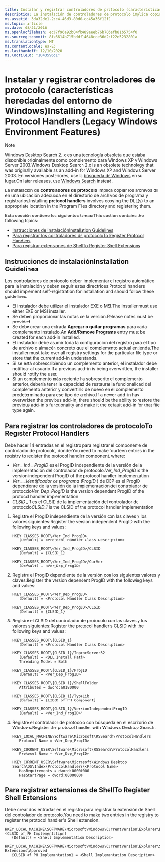 ```yaml
---
title: Instalar y registrar controladores de protocolo (características heredadas del entorno de Windows)
description: La instalación de controladores de protocolo implica copiar los archivos DLL en una ubicación adecuada en el directorio de archivos de programa y registrarlos.
ms.assetid: 3da32de1-2dc4-46d3-80d0-cc45a36f12f9
ms.topic: article
ms.date: 05/31/2018
ms.openlocfilehash: ec07f96a92b04fb489aeeb76b705efb81b5754f0
ms.sourcegitcommit: 8fa6614b715bddf14648cce36d2df22e5232801a
ms.translationtype: MT
ms.contentlocale: es-ES
ms.lasthandoff: 12/10/2020
ms.locfileid: "104359651"
---
```

# <a name="installing-and-registering-protocol-handlers-legacy-windows-environment-features"></a><span data-ttu-id="8be9d-103">Instalar y registrar controladores de protocolo (características heredadas del entorno de Windows)</span><span class="sxs-lookup"><span data-stu-id="8be9d-103">Installing and Registering Protocol Handlers (Legacy Windows Environment Features)</span></span>

> [!NOTE]
> <span data-ttu-id="8be9d-104">Windows Desktop Search 2. x es una tecnología obsoleta que estaba disponible originalmente como complemento para Windows XP y Windows Server 2003.</span><span class="sxs-lookup"><span data-stu-id="8be9d-104">Windows Desktop Search 2.x is an obsolete technology that was originally available as an add-in for Windows XP and Windows Server 2003.</span></span> <span data-ttu-id="8be9d-105">En versiones posteriores, use la [búsqueda de Windows](../search/-search-3x-wds-overview.md) en su lugar.</span><span class="sxs-lookup"><span data-stu-id="8be9d-105">On later releases, use [Windows Search](../search/-search-3x-wds-overview.md) instead.</span></span>

<span data-ttu-id="8be9d-106">La instalación de **controladores de protocolo** implica copiar los archivos dll en una ubicación adecuada en el directorio de archivos de programa y registrarlos.</span><span class="sxs-lookup"><span data-stu-id="8be9d-106">Installing **protocol handlers** involves copying the DLL(s) to an appropriate location in the Program Files directory and registering them.</span></span>

<span data-ttu-id="8be9d-107">Esta sección contiene los siguientes temas:</span><span class="sxs-lookup"><span data-stu-id="8be9d-107">This section contains the following topics:</span></span>

-   [<span data-ttu-id="8be9d-108">Instrucciones de instalación</span><span class="sxs-lookup"><span data-stu-id="8be9d-108">Installation Guidelines</span></span>](#installation-guidelines)
-   [<span data-ttu-id="8be9d-109">Para registrar los controladores de protocolo</span><span class="sxs-lookup"><span data-stu-id="8be9d-109">To Register Protocol Handlers</span></span>](#to-register-protocol-handlers)
-   [<span data-ttu-id="8be9d-110">Para registrar extensiones de Shell</span><span class="sxs-lookup"><span data-stu-id="8be9d-110">To Register Shell Extensions</span></span>](#to-register-shell-extensions)

## <a name="installation-guidelines"></a><span data-ttu-id="8be9d-111">Instrucciones de instalación</span><span class="sxs-lookup"><span data-stu-id="8be9d-111">Installation Guidelines</span></span>

<span data-ttu-id="8be9d-112">Los controladores de protocolo deben implementar el registro automático para la instalación y deben seguir estas directrices:</span><span class="sxs-lookup"><span data-stu-id="8be9d-112">Protocol handlers should implement self-registration for installation and should follow these guidelines:</span></span>

-   <span data-ttu-id="8be9d-113">El instalador debe utilizar el instalador EXE o MSI.</span><span class="sxs-lookup"><span data-stu-id="8be9d-113">The installer must use either EXE or MSI installer.</span></span>
-   <span data-ttu-id="8be9d-114">Se deben proporcionar las notas de la versión.</span><span class="sxs-lookup"><span data-stu-id="8be9d-114">Release notes must be provided.</span></span>
-   <span data-ttu-id="8be9d-115">Se debe crear una entrada **Agregar o quitar programas** para cada complemento instalado.</span><span class="sxs-lookup"><span data-stu-id="8be9d-115">An **Add/Remove Programs** entry must be created for each add-in installed.</span></span>
-   <span data-ttu-id="8be9d-116">El instalador debe asumir toda la configuración del registro para el tipo de archivo o almacén concreto que el complemento actual entienda.</span><span class="sxs-lookup"><span data-stu-id="8be9d-116">The installer must take over all registry settings for the particular file type or store that the current add-in understands.</span></span>
-   <span data-ttu-id="8be9d-117">Si se está sobrescribiendo un complemento anterior, el instalador debe notificar al usuario.</span><span class="sxs-lookup"><span data-stu-id="8be9d-117">If a previous add-in is being overwritten, the installer should notify the user.</span></span>
-   <span data-ttu-id="8be9d-118">Si un complemento más reciente ha sobrescrito el complemento anterior, debería tener la capacidad de restaurar la funcionalidad del complemento anterior y convertirlo de nuevo en el complemento predeterminado para ese tipo de archivo.</span><span class="sxs-lookup"><span data-stu-id="8be9d-118">If a newer add-in has overwritten the previous add-in, there should be the ability to restore the previous add-in's functionality and make it the default add-in for that file type again.</span></span>

## <a name="to-register-protocol-handlers"></a><span data-ttu-id="8be9d-119">Para registrar los controladores de protocolo</span><span class="sxs-lookup"><span data-stu-id="8be9d-119">To Register Protocol Handlers</span></span>

<span data-ttu-id="8be9d-120">Debe hacer 14 entradas en el registro para registrar el componente de controlador de protocolo, donde:</span><span class="sxs-lookup"><span data-stu-id="8be9d-120">You need to make fourteen entries in the registry to register the protocol handler component, where:</span></span>

-   <span data-ttu-id="8be9d-121">*Ver \_ Ind \_ ProgID* es el ProgID independiente de la versión de la implementación del controlador de protocolo.</span><span class="sxs-lookup"><span data-stu-id="8be9d-121">*Ver\_Ind\_ProgID* is the version independent ProgID of the protocol handler implementation</span></span>
-   <span data-ttu-id="8be9d-122">*Ver \_ \_Identificador de programa (ProgID* ) de DEP es el ProgID dependiente de la versión de la implementación del controlador de protocolo</span><span class="sxs-lookup"><span data-stu-id="8be9d-122">*Ver\_Dep\_ProgID* is the version dependent ProgID of the protocol handler implementation</span></span>
-   <span data-ttu-id="8be9d-123">*CLSID \_ 1* es el CLSID de la implementación del controlador de protocolo</span><span class="sxs-lookup"><span data-stu-id="8be9d-123">*CLSID\_1* is the CLSID of the protocol handler implementation</span></span>

1.  <span data-ttu-id="8be9d-124">Registre el ProgID independiente de la versión con las claves y los valores siguientes:</span><span class="sxs-lookup"><span data-stu-id="8be9d-124">Register the version independent ProgID with the following keys and values:</span></span>

    ```
    HKEY_CLASSES_ROOT\<Ver_Ind_ProgID>
       (Default) = <Protocol Handler Class Description>
    ```

    ```
    HKEY_CLASSES_ROOT\<Ver_Ind_ProgID>/CLSID
       (Default) = {CLSID_1}
    ```

    ```
    HKEY_CLASSES_ROOT\<Ver_Ind_ProgID>/CurVer
       (Default) = <Ver_Dep_ProgID>
    ```

2.  <span data-ttu-id="8be9d-125">Registre el ProgID dependiente de la versión con los siguientes valores y claves:</span><span class="sxs-lookup"><span data-stu-id="8be9d-125">Register the version dependent ProgID with the following keys and values:</span></span>

    ```
    HKEY_CLASSES_ROOT\<Ver_Dep_ProgID>
       (Default) = <Protocol Handler Class Description>
    ```

    ```
    HKEY_CLASSES_ROOT\<Ver_Dep_ProgID>/CLSID
       (Default) = {CLSID_1}
    ```

3.  <span data-ttu-id="8be9d-126">Registre el CLSID del controlador de protocolo con las claves y los valores siguientes:</span><span class="sxs-lookup"><span data-stu-id="8be9d-126">Register the protocol handler's CLSID with the following keys and values:</span></span>

    ```
    HKEY_CLASSES_ROOT\{CLSID_1}
       (Default) = <Protocol Handler Class Description>
    ```

    ```
    HKEY_CLASSES_ROOT\{CLSID_1}/InprocServer32
       (Default) = <DLL Install Path>
       Threading Model = Both
    ```

    ```
    HKEY_CLASSES_ROOT\{CLSID_1}/ProgID
       (Default) = <Ver_Dep_ProgID>
    ```

    ```
    HKEY_CLASSES_ROOT\{CLSID_1}/ShellFolder
       Attributes = dword:a0180000
    ```

    ```
    HKEY_CLASSES_ROOT\{CLSID_1}/TypeLib
       (Default) = {LIBID of PH Component}
    ```

    ```
    HKEY_CLASSES_ROOT\{CLSID_1}/VersionIndependentProgID
       (Default) = <Ver_Ind_ProgID>"
    ```

4.  <span data-ttu-id="8be9d-127">Registre el controlador de protocolo con búsqueda en el escritorio de Windows:</span><span class="sxs-lookup"><span data-stu-id="8be9d-127">Register the protocol handler with Windows Desktop Search:</span></span>

    ```
    HKEY_LOCAL_MACHINE\Software\Microsoft\RSSearch\ProtocolHandlers
       Protocol Name = <Ver_Dep_ProgID>
    ```

    ```
    HKEY_CURRENT_USER\Software\Microsoft\RSSearch\ProtocolHandlers
       Protocol Name = <Ver_Dep_ProgID>
    ```

    ```
    HKEY_CURRENT_USER\Software\Microsoft\Windows Desktop Search\DS\Index\ProtocolHandlers\<Protocol Name>
       HasRequirements = dword:00000000
       HasStartPage = dword:00000000
    ```

## <a name="to-register-shell-extensions"></a><span data-ttu-id="8be9d-128">Para registrar extensiones de Shell</span><span class="sxs-lookup"><span data-stu-id="8be9d-128">To Register Shell Extensions</span></span>

<span data-ttu-id="8be9d-129">Debe crear dos entradas en el registro para registrar la extensión de Shell del controlador de protocolo.</span><span class="sxs-lookup"><span data-stu-id="8be9d-129">You need to make two entries in the registry to register the protocol handler's Shell extension.</span></span>

```
HKEY_LOCAL_MACHINE\SOFTWARE\Microsoft\Windows\CurrentVersion\Explorer\Desktop\NameSpace\{CLSID of PH Implementation}
   (Default) = <Shell Implementation Description>
```

```
HKEY_LOCAL_MACHINE\SOFTWARE\Microsoft\Windows\CurrentVersion\Explorer\Shell Extensions\Approved
   {CLSID of PH Implementation} = <Shell Implementation Description>
```

 

 




